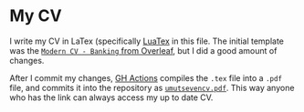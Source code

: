# My CV

I write my CV in LaTex (specifically [LuaTex](https://en.wikipedia.org/wiki/LuaTeX) in this file. The initial template was the [`Modern CV - Banking` from Overleaf](https://www.overleaf.com/articles/cv-bb/kznvdsnrdqjb), but I did a good amount of changes.

After I commit my changes, [GH Actions](https://github.com/umutseven92/CV/blob/master/.github/workflows/main.yml) compiles the `.tex` file into a `.pdf` file, and commits it into the repository as [`umutsevencv.pdf`](https://github.com/umutseven92/CV/blob/master/umutsevencv.pdf). This way anyone who has the link can always access my up to date CV.
